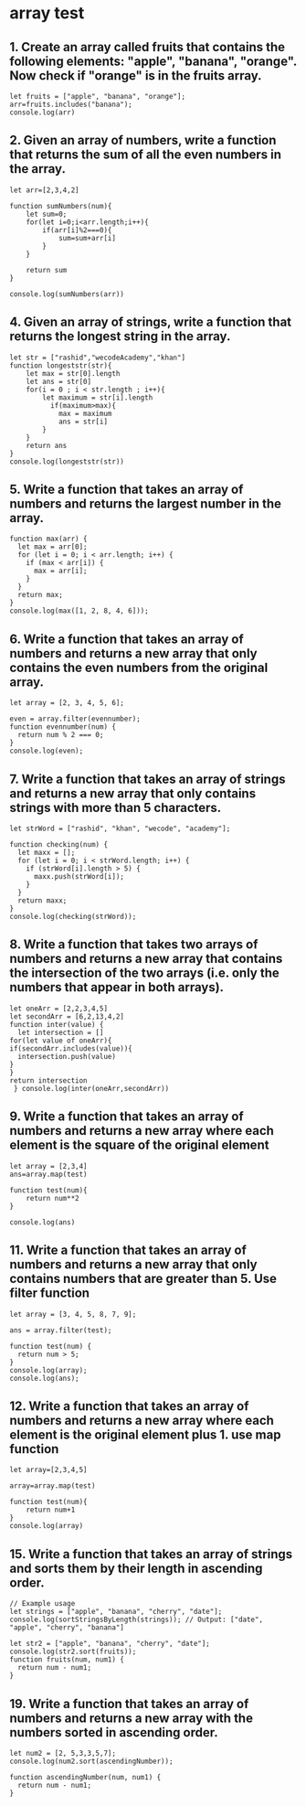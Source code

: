 

   # array test

## 1. Create an array called fruits that contains the following elements: "apple", "banana", "orange". Now check if "orange" is in the fruits array.
```
let fruits = ["apple", "banana", "orange"];
arr=fruits.includes("banana");
console.log(arr)
```
 ## 2. Given an array of numbers, write a function that returns the sum of all the even numbers in the array.
```
let arr=[2,3,4,2]

function sumNumbers(num){
    let sum=0;
    for(let i=0;i<arr.length;i++){
        if(arr[i]%2===0){
            sum=sum+arr[i]
        }
    }

    return sum
}

console.log(sumNumbers(arr))
```
## 4. Given an array of strings, write a function that returns the longest string in the array.
```
let str = ["rashid","wecodeAcademy","khan"]
function longeststr(str){
    let max = str[0].length
    let ans = str[0]
    for(i = 0 ; i < str.length ; i++){
        let maximum = str[i].length
          if(maximum>max){
            max = maximum
            ans = str[i]
        }
    }
    return ans
}
console.log(longeststr(str))
```
## 5. Write a function that takes an array of numbers and returns the largest number in the array.
```
function max(arr) {
  let max = arr[0];
  for (let i = 0; i < arr.length; i++) {
    if (max < arr[i]) {
      max = arr[i];
    }
  }
  return max;
}
console.log(max([1, 2, 8, 4, 6]));
```
## 6. Write a function that takes an array of numbers and returns a new array that only contains the even numbers from the original array.
```
let array = [2, 3, 4, 5, 6];

even = array.filter(evennumber);
function evennumber(num) {
  return num % 2 === 0;
}
console.log(even);
```
## 7. Write a function that takes an array of strings and returns a new array that only contains strings with more than 5 characters.
```
let strWord = ["rashid", "khan", "wecode", "academy"];

function checking(num) {
  let maxx = [];
  for (let i = 0; i < strWord.length; i++) {
    if (strWord[i].length > 5) {
      maxx.push(strWord[i]);
    }
  }
  return maxx;
}
console.log(checking(strWord));
```
## 8. Write a function that takes two arrays of numbers and returns a new array that contains the intersection of the two arrays (i.e. only the numbers that appear in both arrays).
```
let oneArr = [2,2,3,4,5]
let secondArr = [6,2,13,4,2]
function inter(value) {
  let intersection = []
for(let value of oneArr){
if(secondArr.includes(value)){
  intersection.push(value)
}
}
return intersection
 } console.log(inter(oneArr,secondArr))
```
## 9. Write a function that takes an array of numbers and returns a new array where each element is the square of the original element
```
let array = [2,3,4]
ans=array.map(test)

function test(num){
    return num**2
}

console.log(ans)
```
## 11. Write a function that takes an array of numbers and returns a new array that only contains numbers that are greater than 5. Use filter function
```
let array = [3, 4, 5, 8, 7, 9];

ans = array.filter(test);

function test(num) {
  return num > 5;
}
console.log(array);
console.log(ans);
```
## 12. Write a function that takes an array of numbers and returns a new array where each element is the original element plus 1. use map function
```
let array=[2,3,4,5]

array=array.map(test)

function test(num){
    return num+1
}
console.log(array)
```
## 15. Write a function that takes an array of strings and sorts them by their length in ascending order.

```
// Example usage
let strings = ["apple", "banana", "cherry", "date"];
console.log(sortStringsByLength(strings)); // Output: ["date", "apple", "cherry", "banana"]
```
```
let str2 = ["apple", "banana", "cherry", "date"];
console.log(str2.sort(fruits));
function fruits(num, num1) {
  return num - num1;
}
```
## 19. Write a function that takes an array of numbers and returns a new array with the numbers sorted in ascending order.
```
let num2 = [2, 5,3,3,5,7];
console.log(num2.sort(ascendingNumber));

function ascendingNumber(num, num1) {
  return num - num1;
}
```